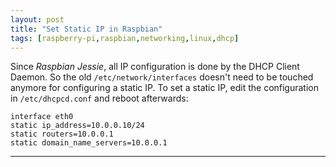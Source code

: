 ```yaml
---
layout: post
title: "Set Static IP in Raspbian"
tags: [raspberry-pi,raspbian,networking,linux,dhcp]
---
```


Since *Raspbian Jessie*, all IP configuration is done by the DHCP Client Daemon. So the old `/etc/network/interfaces` doesn't need to be touched anymore for configuring a static IP.
To set a static IP, edit the configuration in `/etc/dhcpcd.conf` and reboot afterwards:

```
interface eth0
static ip_address=10.0.0.10/24
static routers=10.0.0.1
static domain_name_servers=10.0.0.1
```

---
